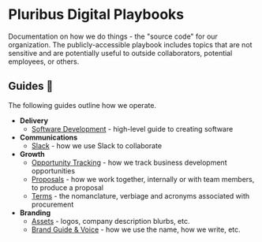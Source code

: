 # Pluribus Digital Playbooks

Documentation on how we do things - the "source code" for our organization. The publicly-accessible playbook includes topics that are not sensitive and are potentially useful to outside collaborators, potential employees, or others.

## Guides :notebook:

The following guides outline how we operate.

* __Delivery__
  * [Software Development](delivery/software-dev/index.md) - high-level guide to creating software
* __Communications__
  * [Slack](communications/slack.md) - how we use Slack to collaborate
* __Growth__
  * [Opportunity Tracking](growth/opportunities.md) - how we track business development opportunities
  * [Proposals](growth/proposals.md) - how we work together, internally or with team members, to produce a proposal
  * [Terms](growth/terms.md) - the nomanclature, verbiage and acronyms associated with procurement
* __Branding__
  * [Assets](branding/assets.md) - logos, company description blurbs, etc.
  * [Brand Guide & Voice](branding/guide.md) - how we use the name, how we write, etc.
